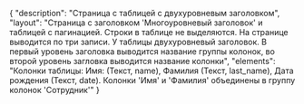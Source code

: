 {
"description": "Страница с таблицей с двухуровневым заголовком",
"layout": "Страница с заголовком 'Многоуровневый заголовок' и таблицей с пагинацией. Строки в таблице не выделяются. На странице выводится по три записи. У таблицы двухуровневый заголовок. В первый уровень заголовка выводится название группы колонок, во второй уровень загловка выводится название колонки",
"elements": "Колонки таблицы: Имя: (Текст, name), Фамилия (Текст, last_name), Дата рождения (Текст, date). Колонки 'Имя' и 'Фамилия' объединены в группу колонок 'Сотрудник'"
}